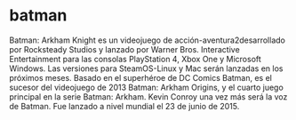 # batman

Batman: Arkham Knight es un videojuego de acción-aventura2​ desarrollado por Rocksteady Studios y lanzado por Warner Bros. Interactive Entertainment para las consolas PlayStation 4, Xbox One y Microsoft Windows. Las versiones para SteamOS-Linux y Mac serán lanzadas en los próximos meses. Basado en el superhéroe de DC Comics Batman, es el sucesor del videojuego de 2013 Batman: Arkham Origins, y el cuarto juego principal en la serie Batman: Arkham. Kevin Conroy una vez más será la voz de Batman. Fue lanzado a nivel mundial el 23 de junio de 2015. 
